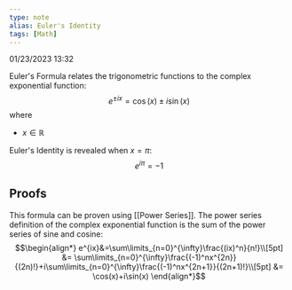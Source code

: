 ```yaml
---
type: note
alias: Euler's Identity
tags: [Math]
---
```

01/23/2023 13:32

  

Euler's Formula relates the trigonometric functions to the complex exponential function:
$$
e^{\pm ix}=\cos(x)\pm i\sin(x)
$$
where 
- $x\in\mathbb{R}$ 

Euler's Identity is revealed when $x=\pi$:
$$
e^{i\pi}=-1
$$

## Proofs
This formula can be proven using [[Power Series]]. The power series definition of the complex exponential function is the sum of the power series of sine and cosine:
$$\begin{align*}
e^{ix}&=\sum\limits_{n=0}^{\infty}\frac{(ix)^n}{n!}\\[5pt]
&= \sum\limits_{n=0}^{\infty}\frac{(-1)^nx^{2n}}{(2n)!}+i\sum\limits_{n=0}^{\infty}\frac{(-1)^nx^{2n+1}}{(2n+1)!}\\[5pt]
&= \cos(x)+i\sin(x)
\end{align*}$$

